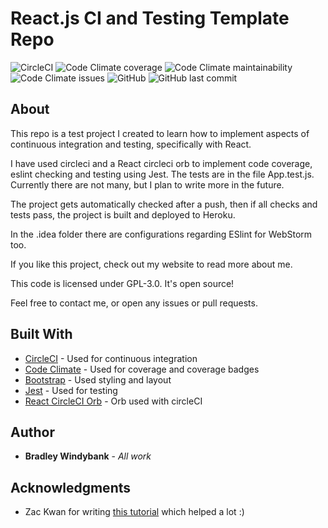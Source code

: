 # React.js CI and Testing Template Repo
![CircleCI](https://img.shields.io/circleci/build/github/bradwindy/ci-test/master.svg?token=07ace020ab2b0a66ff1bc2e44d2c1d057feaec4a)
![Code Climate coverage](https://img.shields.io/codeclimate/coverage/bradwindy/ci-test.svg)
![Code Climate maintainability](https://img.shields.io/codeclimate/maintainability-percentage/bradwindy/ci-test.svg)
![Code Climate issues](https://img.shields.io/codeclimate/issues/bradwindy/ci-test.svg)
![GitHub](https://img.shields.io/github/license/bradwindy/ci-test.svg?color=blue)
![GitHub last commit](https://img.shields.io/github/last-commit/bradwindy/ci-test.svg)

## About
This repo is a test project I created to learn how to implement aspects of continuous integration and testing, 
specifically with React. 

I have used circleci and a React circleci orb to implement code coverage, eslint checking and testing using Jest. 
The tests are in the file App.test.js. Currently there are not many, but I plan to write more in the future.

The project gets automatically checked after a push, then if all checks and tests pass, the project is built and 
deployed to Heroku. 

In the .idea folder there are configurations regarding ESlint for WebStorm too.

If you like this project, check out my website to read more about me.

This code is licensed under GPL-3.0. It's open source!

Feel free to contact me, or open any issues or pull requests.

## Built With

* [CircleCI](https://circleci.com/) - Used for continuous integration
* [Code Climate](https://codeclimate.com) - Used for coverage and coverage badges
* [Bootstrap](https://getbootstrap.com/) - Used styling and layout
* [Jest](https://jestjs.io/) - Used for testing
* [React CircleCI Orb](https://circleci.com/orbs/registry/orb/thefrontside/react) - Orb used with circleCI

## Author

* **Bradley Windybank** - *All work* 

## Acknowledgments

* Zac Kwan for writing [this tutorial](https://zaccc123.github.io/blog/2018/how-to-set-up-ci-cd-react/) which helped a lot :)
